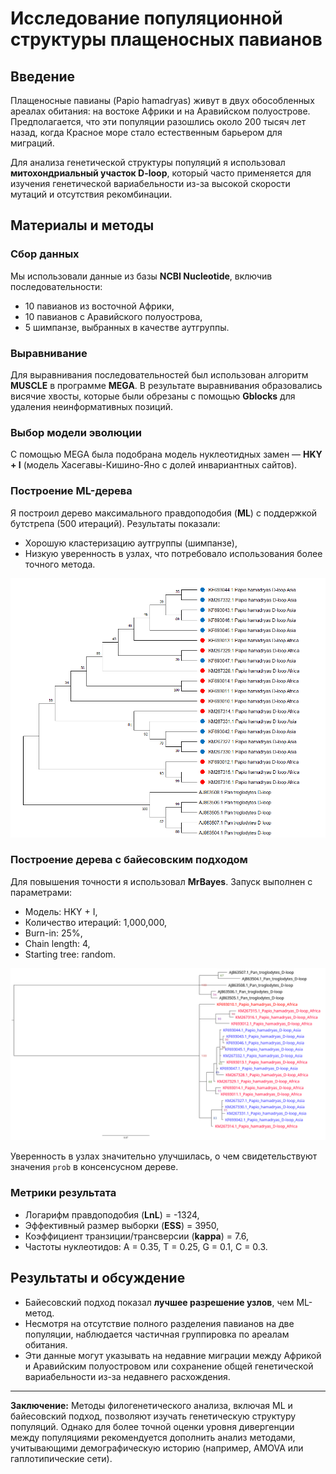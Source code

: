 # Исследование популяционной структуры плащеносных павианов

## Введение
Плащеносные павианы (Papio hamadryas) живут в двух обособленных ареалах обитания: на востоке Африки и на Аравийском полуострове. Предполагается, что эти популяции разошлись около 200 тысяч лет назад, когда Красное море стало естественным барьером для миграций.

Для анализа генетической структуры популяций я использовал **митохондриальный участок D-loop**, который часто применяется для изучения генетической вариабельности из-за высокой скорости мутаций и отсутствия рекомбинации.

## Материалы и методы

### Сбор данных
Мы использовали данные из базы **NCBI Nucleotide**, включив последовательности:
- 10 павианов из восточной Африки,
- 10 павианов с Аравийского полуострова,
- 5 шимпанзе, выбранных в качестве аутгруппы.

### Выравнивание
Для выравнивания последовательностей был использован алгоритм **MUSCLE** в программе **MEGA**. В результате выравнивания образовались висячие хвосты, которые были обрезаны с помощью **Gblocks** для удаления неинформативных позиций.

### Выбор модели эволюции
С помощью MEGA была подобрана модель нуклеотидных замен — **HKY + I** (модель Хасегавы-Кишино-Яно с долей инвариантных сайтов).

### Построение ML-дерева
Я построил дерево максимального правдоподобия (**ML**) с поддержкой бутстрепа (500 итераций). Результаты показали:
- Хорошую кластеризацию аутгруппы (шимпанзе),
- Низкую уверенность в узлах, что потребовало использования более точного метода.

![ML дерево](pictures/ML_tree.png)

### Построение дерева с байесовским подходом
Для повышения точности я использовал **MrBayes**. Запуск выполнен с параметрами:
- Модель: HKY + I,
- Количество итераций: 1,000,000,
- Burn-in: 25%,
- Chain length: 4,
- Starting tree: random.

![Bayes дерево](pictures/bayes_tree.png)

Уверенность в узлах значительно улучшилась, о чем свидетельствуют значения `prob` в консенсусном дереве.

### Метрики результата
- Логарифм правдоподобия (**LnL**) = -1324,
- Эффективный размер выборки (**ESS**) = 3950,
- Коэффициент транзиции/трансверсии (**kappa**) = 7.6,
- Частоты нуклеотидов: A = 0.35, T = 0.25, G = 0.1, C = 0.3.

## Результаты и обсуждение
- Байесовский подход показал **лучшее разрешение узлов**, чем ML-метод.
- Несмотря на отсутствие полного разделения павианов на две популяции, наблюдается частичная группировка по ареалам обитания.
- Эти данные могут указывать на недавние миграции между Африкой и Аравийским полуостровом или сохранение общей генетической вариабельности из-за недавнего расхождения.

---

**Заключение:**
Методы филогенетического анализа, включая ML и байесовский подход, позволяют изучать генетическую структуру популяций. Однако для более точной оценки уровня дивергенции между популяциями рекомендуется дополнить анализ методами, учитывающими демографическую историю (например, AMOVA или гаплотипические сети).
